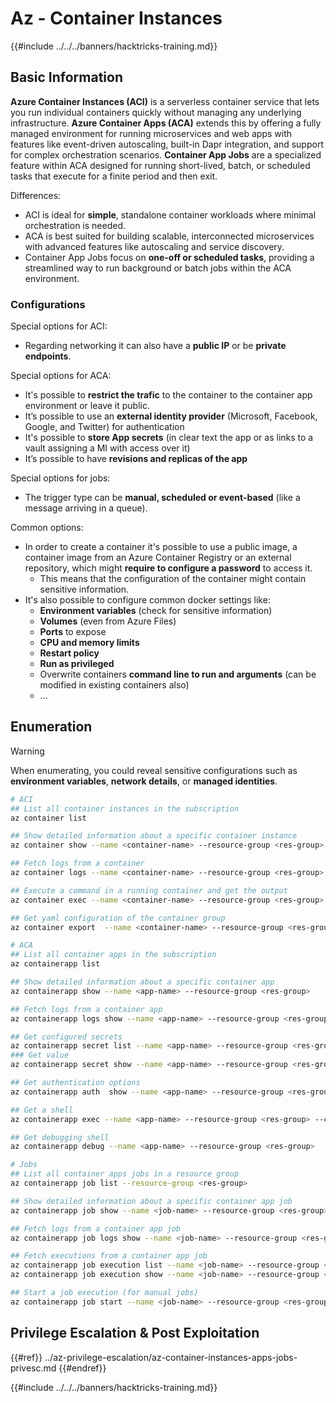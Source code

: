 # Az - Container Instances

{{#include ../../../banners/hacktricks-training.md}}

## Basic Information

**Azure Container Instances (ACI)** is a serverless container service that lets you run individual containers quickly without managing any underlying infrastructure. **Azure Container Apps (ACA)** extends this by offering a fully managed environment for running microservices and web apps with features like event-driven autoscaling, built-in Dapr integration, and support for complex orchestration scenarios. **Container App Jobs** are a specialized feature within ACA designed for running short-lived, batch, or scheduled tasks that execute for a finite period and then exit.

Differences:
- ACI is ideal for **simple**, standalone container workloads where minimal orchestration is needed.
- ACA is best suited for building scalable, interconnected microservices with advanced features like autoscaling and service discovery.
- Container App Jobs focus on **one-off or scheduled tasks**, providing a streamlined way to run background or batch jobs within the ACA environment.


### Configurations

Special options for ACI:
- Regarding networking it can also have a **public IP** or be **private endpoints**.

Special options for ACA:
- It's possible to **restrict the trafic** to the container to the container app environment or leave it public.
- It’s possible to use an **external identity provider** (Microsoft, Facebook, Google, and Twitter) for authentication
- It's possible to **store App secrets** (in clear text the app or as links to a vault assigning a MI with access over it)
- It’s possible to have **revisions and replicas of the app**

Special options for jobs:
- The trigger type can be **manual, scheduled or event-based** (like a message arriving in a queue).

Common options:
- In order to create a container it's possible to use a public image, a container image from an Azure Container Registry or an external repository, which might **require to configure a password** to access it.
  - This means that the configuration of the container might contain sensitive information.
- It's also possible to configure common docker settings like:
  - **Environment variables** (check for sensitive information)
  - **Volumes** (even from Azure Files)
  - **Ports** to expose
  - **CPU and memory limits**
  - **Restart policy**
  - **Run as privileged**
  - Overwrite containers **command line to run and arguments** (can be modified in existing containers also)
  - ...

## Enumeration

> [!WARNING]
> When enumerating, you could reveal sensitive configurations such as **environment variables**, **network details**, or **managed identities**.

```bash
# ACI
## List all container instances in the subscription
az container list

## Show detailed information about a specific container instance
az container show --name <container-name> --resource-group <res-group>

## Fetch logs from a container
az container logs --name <container-name> --resource-group <res-group>

## Execute a command in a running container and get the output
az container exec --name <container-name> --resource-group <res-group> --exec-command "ls"

## Get yaml configuration of the container group
az container export  --name <container-name> --resource-group <res-group>

# ACA
## List all container apps in the subscription
az containerapp list

## Show detailed information about a specific container app
az containerapp show --name <app-name> --resource-group <res-group>

## Fetch logs from a container app
az containerapp logs show --name <app-name> --resource-group <res-group>

## Get configured secrets
az containerapp secret list --name <app-name> --resource-group <res-group>
### Get value
az containerapp secret show --name <app-name> --resource-group <res-group> --secret-name <secret-name>

## Get authentication options
az containerapp auth  show --name <app-name> --resource-group <res-group>

## Get a shell
az containerapp exec --name <app-name> --resource-group <res-group> --command "sh"

## Get debugging shell
az containerapp debug --name <app-name> --resource-group <res-group>

# Jobs
## List all container apps jobs in a resource group
az containerapp job list --resource-group <res-group>

## Show detailed information about a specific container app job
az containerapp job show --name <job-name> --resource-group <res-group>

## Fetch logs from a container app job
az containerapp job logs show --name <job-name> --resource-group <res-group>

## Fetch executions from a container app job
az containerapp job execution list --name <job-name> --resource-group <res-group>
az containerapp job execution show --name <job-name> --resource-group <res-group> --job-execution-name <job-execution>

## Start a job execution (for manual jobs)
az containerapp job start --name <job-name> --resource-group <res-group>
```

## Privilege Escalation & Post Exploitation

{{#ref}}
../az-privilege-escalation/az-container-instances-apps-jobs-privesc.md
{{#endref}}

{{#include ../../../banners/hacktricks-training.md}}
